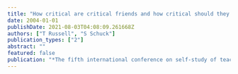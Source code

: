 ```yaml
---
title: "How critical are critical friends and how critical should they be"
date: 2004-01-01
publishDate: 2021-08-03T04:08:09.261668Z
authors: ["T Russell", "S Schuck"]
publication_types: ["2"]
abstract: ""
featured: false
publication: "*The fifth international conference on self-study of teacher education …*"
---
```


